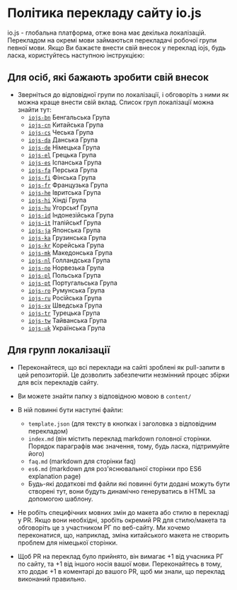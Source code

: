 # Політика перекладу сайту io.js

io.js - глобальна платформа, отже вона має декілька локалізацій.
Перекладом на окремі мови займаються перекладачі робочої групи певної мови. Якщо Ви бажаєте внести свій внесок у переклад iojs, будь ласка, користуйтесь наступною інструкцією:

## Для осіб, які бажають зробити свій внесок

* Зверніться до відповідної групи по локалізації, і обговоріть з ними як можна краще внести свій вклад. Список груп локалізації можна знайти тут:
    * [`iojs-bn`](https://github.com/iojs/iojs-bn) Бенгальська Група
    * [`iojs-cn`](https://github.com/iojs/iojs-cn) Китайська Група 
    * [`iojs-cs`](https://github.com/iojs/iojs-cs) Чеська Група 
    * [`iojs-da`](https://github.com/iojs/iojs-da) Данська Група 
    * [`iojs-de`](https://github.com/iojs/iojs-de) Німецька Група
    * [`iojs-el`](https://github.com/iojs/iojs-el) Грецька Група
    * [`iojs-es`](https://github.com/iojs/iojs-es) Іспанська Група
    * [`iojs-fa`](https://github.com/iojs/iojs-fa) Перська Група 
    * [`iojs-fi`](https://github.com/iojs/iojs-fi) Фінська Група
    * [`iojs-fr`](https://github.com/iojs/iojs-fr) Французька Група
    * [`iojs-he`](https://github.com/iojs/iojs-he) Івритська Група
    * [`iojs-hi`](https://github.com/iojs/iojs-hi) Хінді Група 
    * [`iojs-hu`](https://github.com/iojs/iojs-hu) Угорськf Група
    * [`iojs-id`](https://github.com/iojs/iojs-id) Індонезійська Група
    * [`iojs-it`](https://github.com/iojs/iojs-it) Італійськf Група
    * [`iojs-ja`](https://github.com/iojs/iojs-ja) Японська Група
    * [`iojs-ka`](https://github.com/iojs/iojs-ka) Грузинська Група
    * [`iojs-kr`](https://github.com/iojs/iojs-kr) Корейська Група
    * [`iojs-mk`](https://github.com/iojs/iojs-mk) Македонська Група
    * [`iojs-nl`](https://github.com/iojs/iojs-nl) Голландська Група
    * [`iojs-no`](https://github.com/iojs/iojs-no) Норвезька Група
    * [`iojs-pl`](https://github.com/iojs/iojs-pl) Польська Група
    * [`iojs-pt`](https://github.com/iojs/iojs-pt) Португальська Група
    * [`iojs-ro`](https://github.com/iojs/iojs-ro) Румунська Група
    * [`iojs-ru`](https://github.com/iojs/iojs-ru) Російська Група
    * [`iojs-sv`](https://github.com/iojs/iojs-sv) Шведська Група
    * [`iojs-tr`](https://github.com/iojs/iojs-tr) Турецька Група
    * [`iojs-tw`](https://github.com/iojs/iojs-tw) Тайванська Група
    * [`iojs-uk`](https://github.com/iojs/iojs-uk) Українська Група
    
## Для групп локалізації

* Переконайтеся, що всі переклади на сайті зроблені як pull-запити в цей репозиторій. Це дозволить забезпечити незмінний процес збірки для всіх перекладів сайту.
* Ви можете знайти папку з відповідною мовою в `content/`
* В ній повинні бути наступні файли:
    * `template.json` (для тексту в кнопках і заголовка з відповідним перекладом)
    * `index.md` (він містить переклад markdown головної сторінки. Порядок параграфів має значення, тому, будь ласка, підтримуйте його)
    * `faq.md` (markdown для сторінки faq)
    * `es6.md` (markdown для роз'яснювальної сторінки про ES6 explanation page)
    * Будь-які додаткові md файли які повинні бути додані можуть бути створені тут, вони будуть динамічно генеруватись в HTML за допомогою шаблону.

* Не робіть специфічних мовних змін до макета або стилю в перекладі у PR. Якщо вони необхідні, зробіть окремий PR для стилю/макета та обговоріть це з участником РГ по веб-сайту. Ми хочемо переконатися, що, наприклад, зміна китайського макета не створить проблем для німецької сторінки.
* Щоб PR на переклад було прийнято, він вимагає +1 від учасника РГ по сайту, та +1 від іншого носія вашої мови. Переконайтесь в тому, хто додає +1 в коментарі до вашого PR, щоб ми знали, що переклад виконаний правильно.
